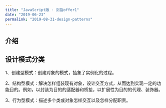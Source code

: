 ```yaml
---
title: "JavaScript版 · 剑指offer1"
date: "2019-06-23"
permalink: "2019-08-31-design-patterns"
---
```


## 介绍

## 设计模式分类

1、创建型模式：创建对象的模式，抽象了实例化的过程。

2、结构型模式：解决怎样组装现有对象，设计交互方式，从而达到实现一定的功能目的。例如，以封装为目的的适配器和桥接，以扩展性为目的的代理、装饰器。

3、行为型模式：描述多个类或对象怎样交互以及怎样分配职责。
